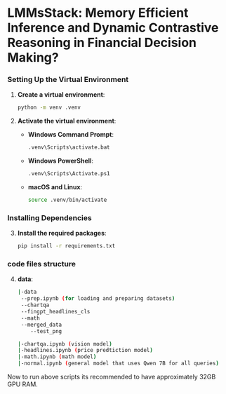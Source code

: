 # LMMsStack: Memory Efficient Inference and Dynamic Contrastive Reasoning in Financial Decision Making?

### Setting Up the Virtual Environment

1. **Create a virtual environment**:
    ```sh
    python -m venv .venv
    ```

2. **Activate the virtual environment**:
    - **Windows Command Prompt**:
        ```sh
        .venv\Scripts\activate.bat
        ```
    - **Windows PowerShell**:
        ```sh
        .venv\Scripts\Activate.ps1
        ```
    - **macOS and Linux**:
        ```sh
        source .venv/bin/activate
        ```

### Installing Dependencies

3. **Install the required packages**:
    ```sh
    pip install -r requirements.txt
    ```

### code files structure

4. **data**:
    ```sh
    |-data
     --prep.ipynb (for loading and preparing datasets)
     --chartqa
     --fingpt_headlines_cls
     --math
     --merged_data
        --test_png
    
    |-chartqa.ipynb (vision model)
    |-headlines.ipynb (price predtiction model)
    |-math.ipynb (math model)
    |-normal.ipynb (general model that uses Qwen 7B for all queries)
    ```

Now to run above scripts its recommended to have approximately 32GB GPU RAM.
